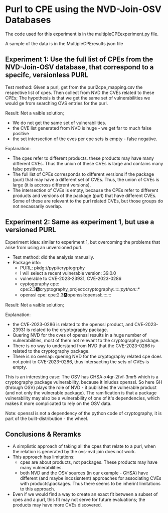 
# Purl to CPE using the NVD-Join-OSV Databases

The code used for this experiment is in the multipleCPEexperiment.py file.

A sample of the data is in the MultipleCPEresults.json file

## Experiment 1: Use the full list of CPEs from the NVD-Join-OSV database, that correspond to a specifc, versionless PURL
Test method: Given a purl, get from the purl2cpe_mapping.csv the respective list of cpes. Then collect from NVD the CVEs related to these CPEs; The hypothesis is that we get the same set of vulnerabilities we would ge from searching OVS entries for the purl.

Result: Not a vaible solution;
- We do not get the same set of vulnerabilities.
- the CVE list generated from NVD is huge - we get far to much false positive
- the set intersection of the cves per cpe sets is empty - false negative.

Explanation:
- The cpes refer to different products. these products may have many different CVEs. Thus the union of these CVEs is large and contains many false positives.
- The full list of CPEs corresponds to different versions if the package (purl) that may have a different set of CVEs. Thus, the union of CVEs is large (it is accross different versions).
- The intersection of CVEs is empty, because the CPEs refer to different products and versions of the package (purl) that have different CVEs. Some of these are relevant to the purl related CVEs, but those groups do not necassarily overlap.


## Experiment 2: Same as experiment 1, but use a versioned PURL
Experiment idea: similar to experiment 1, but overcoming the problems that arise from using an unversioned purl.
- Test method: did the analysis manually.
- Package info:
    - PURL: pkdg://pypi/cryptogrphy
    - I will select a recent vulnerable version: 39.0.0
    - vulnerable to CVE-2023-23931, CVE-2023-0286
    - cyptogpraphy cpe: cpe:2.3:a:cryptography_project:cryptography:*:*:*:*:*:python:*:*
    - openssl cpe: cpe:2.3:a:openssl:openssl:*:*:*:*:*:*:*:*


Result: Not a vaible solution;

Explanation:
- the CVE-2023-0286 is related to the openssl product, and CVE-2023-23931 is related to the cryptography package.
- Quering NVD for the cves of openssl results in a huge number of vulnerabilities, most of them not relevant to the cryptography package.
- There is no way to understand from NVD that the CVE-2023-0286 is related to the cryptography package.
- There is no overlap: quering NVD for the cryptography related cpe does not point to CVE-2023-0286, thus intersacting the sets of CVEs is empty.

This is an interesting case: 
The OSV has GHSA-x4qr-2fvf-3mr5 which is a cryptography package vulnerability, because it inludes openssl. So here GH (through OSV) plays the role of NVD - it publishes the vulnerable product (and not only the vulnerable package). The ramification is that a package vulnerability may also be a vulnerability of one of it's dependencies, which makes it more complicated to rely on the OSV data.

Note: openssl is not a dependency of the python code of cryptography, it is part of the built-distribution - the wheel. 

## Conclusions & Reramks
- A simplistic approach of taking all the cpes that relate to a purl, when the relation is generated by the ovs-nvd join does not work.
- This approach has limitations:
    - cpes are about products, not packages. These products may have many vulnerabilities.
    - both NVD and the OSV sources (in our example - GHSA) have different (and maybe incosisntent) approaches for associating CVEs with products\packages. Thus there seems to be inherint limitations to this approach.
-   Even if we would find a way to create an exact fit between a subset of cpes and a purl, this fit may not serve for future evaluations; the products may have more CVEs discovered.